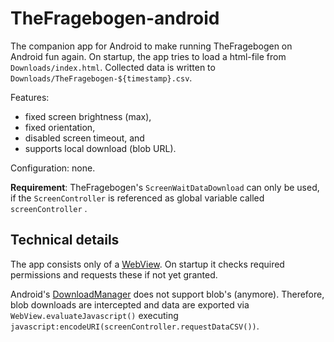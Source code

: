 TheFragebogen-android
===

The companion app for Android to make running TheFragebogen on Android fun again.
On startup, the app tries to load a html-file from `Downloads/index.html`.
Collected data is written to `Downloads/TheFragebogen-${timestamp}.csv`.

Features:
* fixed screen brightness (max),
* fixed orientation,
* disabled screen timeout, and
* supports local download (blob URL).

Configuration: none.

__Requirement__: TheFragebogen's `ScreenWaitDataDownload` can only be used, if the `ScreenController` is referenced as global variable called `screenController` .

Technical details
---

The app consists only of a [WebView](https://developer.android.com/reference/android/webkit/WebView).
On startup it checks required permissions and requests these if not yet granted.

Android's [DownloadManager](https://developer.android.com/reference/android/app/DownloadManager) does not support blob's (anymore).
Therefore, blob downloads are intercepted and data are exported via `WebView.evaluateJavascript()` executing `javascript:encodeURI(screenController.requestDataCSV())`.
